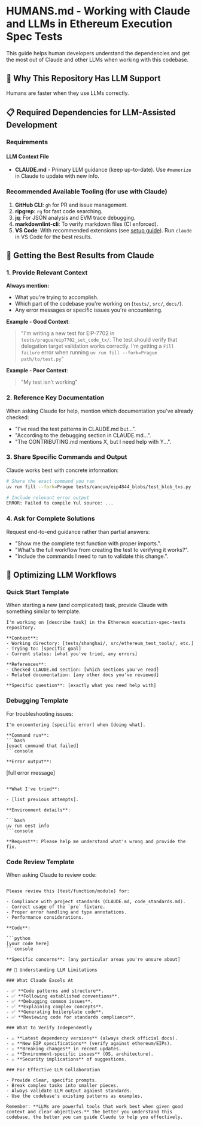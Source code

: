 # HUMANS.md - Working with Claude and LLMs in Ethereum Execution Spec Tests

This guide helps human developers understand the dependencies and get the most out of Claude and other LLMs when working with this codebase.

## 🤖 Why This Repository Has LLM Support

Humans are faster when they use LLMs correctly.

## 📋 Required Dependencies for LLM-Assisted Development

### Requirements

#### LLM Context File

- **CLAUDE.md** - Primary LLM guidance (keep up-to-date). Use `#memorize` in Claude to update with new info.

### Recommended Available Tooling (for use with Claude)

1. **GitHub CLI**: `gh` for PR and issue management.
2. **ripgrep**: `rg` for fast code searching.
3. **jq**: For JSON analysis and EVM trace debugging.
4. **markdownlint-cli**: To verify markdown files (CI enforced).
5. **VS Code**: With recommended extensions (see [setup guide](docs/getting_started/setup_vs_code.md)). Run `claude` in VS Code for the best results.

## 🎯 Getting the Best Results from Claude

### 1. Provide Relevant Context

**Always mention:**

- What you're trying to accomplish.
- Which part of the codebase you're working on (`tests/`, `src/`, `docs/`).
- Any error messages or specific issues you're encountering.

**Example - Good Context**:
> "I'm writing a new test for EIP-7702 in `tests/prague/eip7702_set_code_tx/`. The test should verify that delegation target validation works correctly. I'm getting a `Fill failure` error when running `uv run fill --fork=Prague path/to/test.py`"

**Example - Poor Context**:
> "My test isn't working"

### 2. Reference Key Documentation

When asking Claude for help, mention which documentation you've already checked:

- "I've read the test patterns in CLAUDE.md but...".
- "According to the debugging section in CLAUDE.md...".
- "The CONTRIBUTING.md mentions X, but I need help with Y...".

### 3. Share Specific Commands and Output

Claude works best with concrete information:

```bash
# Share the exact command you ran
uv run fill --fork=Prague tests/cancun/eip4844_blobs/test_blob_txs.py --clean -v

# Include relevant error output
ERROR: Failed to compile Yul source: ...
```

### 4. Ask for Complete Solutions

Request end-to-end guidance rather than partial answers:

- "Show me the complete test function with proper imports.".
- "What's the full workflow from creating the test to verifying it works?".
- "Include the commands I need to run to validate this change.".

## 🚀 Optimizing LLM Workflows

### Quick Start Template

When starting a new (and complicated) task, provide Claude with something similar to template.

```console
I'm working on [describe task] in the Ethereum execution-spec-tests repository.

**Context**:
- Working directory: [tests/shanghai/, src/ethereum_test_tools/, etc.]
- Trying to: [specific goal]
- Current status: [what you've tried, any errors]

**References**:
- Checked CLAUDE.md section: [which sections you've read]
- Related documentation: [any other docs you've reviewed]

**Specific question**: [exactly what you need help with]
```

### Debugging Template

For troubleshooting issues:

```console
I'm encountering [specific error] when [doing what].

**Command run**:
```bash
[exact command that failed]
```console

**Error output**:

```
[full error message]
```console

**What I've tried**:

- [list previous attempts].

**Environment details**:

```bash
uv run eest info
```console

**Request**: Please help me understand what's wrong and provide the fix.

```

### Code Review Template

When asking Claude to review code:

```console

Please review this [test/function/module] for:

- Compliance with project standards (CLAUDE.md, code_standards.md).
- Correct usage of the `pre` fixture.
- Proper error handling and type annotations.
- Performance considerations.

**Code**:

```python
[your code here]
```console

**Specific concerns**: [any particular areas you're unsure about]

## 🧠 Understanding LLM Limitations

### What Claude Excels At

- ✅ **Code patterns and structure**.
- ✅ **Following established conventions**.
- ✅ **Debugging common issues**.
- ✅ **Explaining complex concepts**.
- ✅ **Generating boilerplate code**.
- ✅ **Reviewing code for standards compliance**.

### What to Verify Independently

- ⚠️ **Latest dependency versions** (always check official docs).
- ⚠️ **New EIP specifications** (verify against ethereum/EIPs).
- ⚠️ **Breaking changes** in recent updates.
- ⚠️ **Environment-specific issues** (OS, architecture).
- ⚠️ **Security implications** of suggestions.

### For Effective LLM Collaboration

- Provide clear, specific prompts.
- Break complex tasks into smaller pieces.
- Always validate LLM output against standards.
- Use the codebase's existing patterns as examples.

Remember: **LLMs are powerful tools that work best when given good context and clear objectives.** The better you understand this codebase, the better you can guide Claude to help you effectively.
